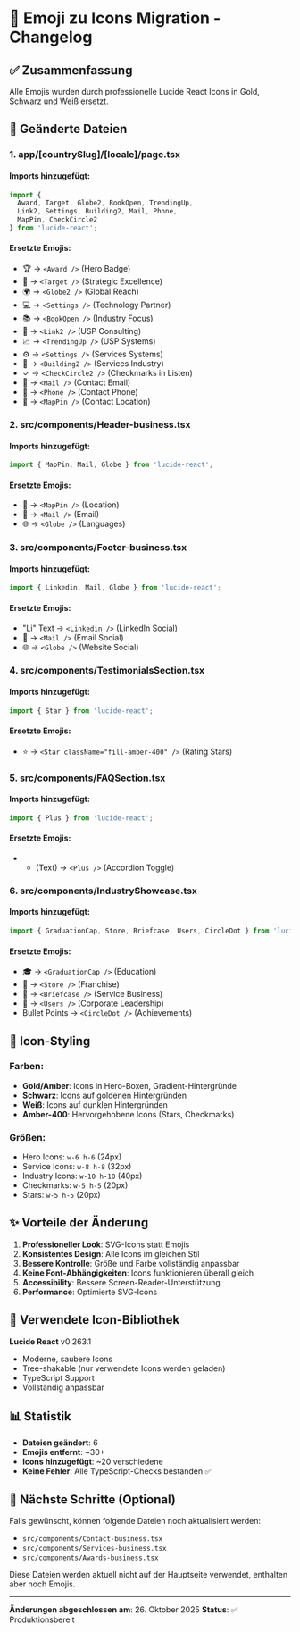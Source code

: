 # 🎨 Emoji zu Icons Migration - Changelog

## ✅ Zusammenfassung

Alle Emojis wurden durch professionelle Lucide React Icons in Gold, Schwarz und Weiß ersetzt.

## 🔄 Geänderte Dateien

### 1. **app/[countrySlug]/[locale]/page.tsx**

#### Imports hinzugefügt:
```typescript
import { 
  Award, Target, Globe2, BookOpen, TrendingUp, 
  Link2, Settings, Building2, Mail, Phone, 
  MapPin, CheckCircle2 
} from 'lucide-react';
```

#### Ersetzte Emojis:
- 🏆 → `<Award />` (Hero Badge)
- 🎯 → `<Target />` (Strategic Excellence)
- 🌍 → `<Globe2 />` (Global Reach)
- 💻 → `<Settings />` (Technology Partner)
- 📚 → `<BookOpen />` (Industry Focus)
- 🔗 → `<Link2 />` (USP Consulting)
- 📈 → `<TrendingUp />` (USP Systems)
- ⚙️ → `<Settings />` (Services Systems)
- 🏢 → `<Building2 />` (Services Industry)
- ✓ → `<CheckCircle2 />` (Checkmarks in Listen)
- 📧 → `<Mail />` (Contact Email)
- 📱 → `<Phone />` (Contact Phone)
- 📍 → `<MapPin />` (Contact Location)

### 2. **src/components/Header-business.tsx**

#### Imports hinzugefügt:
```typescript
import { MapPin, Mail, Globe } from 'lucide-react';
```

#### Ersetzte Emojis:
- 📍 → `<MapPin />` (Location)
- 📧 → `<Mail />` (Email)
- 🌐 → `<Globe />` (Languages)

### 3. **src/components/Footer-business.tsx**

#### Imports hinzugefügt:
```typescript
import { Linkedin, Mail, Globe } from 'lucide-react';
```

#### Ersetzte Emojis:
- "Li" Text → `<Linkedin />` (LinkedIn Social)
- 📧 → `<Mail />` (Email Social)
- 🌐 → `<Globe />` (Website Social)

### 4. **src/components/TestimonialsSection.tsx**

#### Imports hinzugefügt:
```typescript
import { Star } from 'lucide-react';
```

#### Ersetzte Emojis:
- ⭐ → `<Star className="fill-amber-400" />` (Rating Stars)

### 5. **src/components/FAQSection.tsx**

#### Imports hinzugefügt:
```typescript
import { Plus } from 'lucide-react';
```

#### Ersetzte Emojis:
- + (Text) → `<Plus />` (Accordion Toggle)

### 6. **src/components/IndustryShowcase.tsx**

#### Imports hinzugefügt:
```typescript
import { GraduationCap, Store, Briefcase, Users, CircleDot } from 'lucide-react';
```

#### Ersetzte Emojis:
- 🎓 → `<GraduationCap />` (Education)
- 🏪 → `<Store />` (Franchise)
- 💼 → `<Briefcase />` (Service Business)
- 🏢 → `<Users />` (Corporate Leadership)
- Bullet Points → `<CircleDot />` (Achievements)

## 🎨 Icon-Styling

### Farben:
- **Gold/Amber**: Icons in Hero-Boxen, Gradient-Hintergründe
- **Schwarz**: Icons auf goldenen Hintergründen
- **Weiß**: Icons auf dunklen Hintergründen
- **Amber-400**: Hervorgehobene Icons (Stars, Checkmarks)

### Größen:
- Hero Icons: `w-6 h-6` (24px)
- Service Icons: `w-8 h-8` (32px)
- Industry Icons: `w-10 h-10` (40px)
- Checkmarks: `w-5 h-5` (20px)
- Stars: `w-5 h-5` (20px)

## ✨ Vorteile der Änderung

1. **Professioneller Look**: SVG-Icons statt Emojis
2. **Konsistentes Design**: Alle Icons im gleichen Stil
3. **Bessere Kontrolle**: Größe und Farbe vollständig anpassbar
4. **Keine Font-Abhängigkeiten**: Icons funktionieren überall gleich
5. **Accessibility**: Bessere Screen-Reader-Unterstützung
6. **Performance**: Optimierte SVG-Icons

## 🚀 Verwendete Icon-Bibliothek

**Lucide React** v0.263.1
- Moderne, saubere Icons
- Tree-shakable (nur verwendete Icons werden geladen)
- TypeScript Support
- Vollständig anpassbar

## 📊 Statistik

- **Dateien geändert**: 6
- **Emojis entfernt**: ~30+
- **Icons hinzugefügt**: ~20 verschiedene
- **Keine Fehler**: Alle TypeScript-Checks bestanden ✅

## 🎯 Nächste Schritte (Optional)

Falls gewünscht, können folgende Dateien noch aktualisiert werden:
- `src/components/Contact-business.tsx`
- `src/components/Services-business.tsx`
- `src/components/Awards-business.tsx`

Diese Dateien werden aktuell nicht auf der Hauptseite verwendet, enthalten aber noch Emojis.

---

**Änderungen abgeschlossen am**: 26. Oktober 2025
**Status**: ✅ Produktionsbereit
